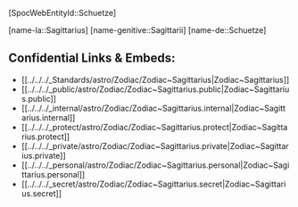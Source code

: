 ﻿---
confidential: public
isDeleted: false
isReadOnly: false
tags:
- astro/Zodiac
type: Zodiac
ZodiacPos: 9
---

[SpocWebEntityId::Schuetze]



[name-la::Sagittarius]
[name-genitive::Sagittarii]
[name-de::Schuetze]


## Confidential Links & Embeds: 
- [[../../../_Standards/astro/Zodiac/Zodiac~Sagittarius|Zodiac~Sagittarius]] 
- [[../../../_public/astro/Zodiac/Zodiac~Sagittarius.public|Zodiac~Sagittarius.public]] 
- [[../../../_internal/astro/Zodiac/Zodiac~Sagittarius.internal|Zodiac~Sagittarius.internal]] 
- [[../../../_protect/astro/Zodiac/Zodiac~Sagittarius.protect|Zodiac~Sagittarius.protect]] 
- [[../../../_private/astro/Zodiac/Zodiac~Sagittarius.private|Zodiac~Sagittarius.private]] 
- [[../../../_personal/astro/Zodiac/Zodiac~Sagittarius.personal|Zodiac~Sagittarius.personal]] 
- [[../../../_secret/astro/Zodiac/Zodiac~Sagittarius.secret|Zodiac~Sagittarius.secret]] 
